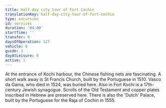```yaml
---
title: Half-day city tour of Fort Cochin
translationKey: half-day-city-tour-of-fort-cochin
type: excursion
id: services
duration: '04:00'
startTime: ''
transfer: 0
daysOfOperation: 127
vehicle: 0
guide: 1
dayAtLeisure: 0
active: 1
---
```

At the entrance of Kochi harbour, the Chinese fishing nets are fascinating. A short walk away is St Francis Church, built by the Portuguese in 1510. Vasco da Gama, who died in 1524, was buried here. Also in Fort Kochi is a 17th-century Jewish synagogue. Scrolls of the Old Testament and copper plates inscribed in Hebrew are preserved here. There is also the 'Dutch' Palace, built by the Portuguese for the Raja of Cochin in 1555.